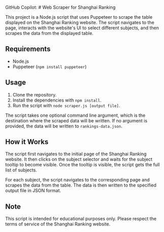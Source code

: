 GitHub Copilot: # Web Scraper for Shanghai Ranking

This project is a Node.js script that uses Puppeteer to scrape the table displayed on the Shanghai Ranking website. The script navigates to the page, interacts with the website's UI to select different subjects, and then scrapes the data from the displayed table.

## Requirements

- Node.js
- Puppeteer (`npm install puppeteer`)

## Usage

1. Clone the repository.
2. Install the dependencies with `npm install`.
3. Run the script with `node scraper.js [output file]`.

The script takes one optional command line argument, which is the destination where the scraped data will be written. If no argument is provided, the data will be written to `rankings-data.json`.

## How it Works

The script first navigates to the initial page of the Shanghai Ranking website. It then clicks on the subject selector and waits for the subject tooltip to become visible. Once the tooltip is visible, the script gets the full list of subjects.

For each subject, the script navigates to the corresponding page and scrapes the data from the table. The data is then written to the specified output file in JSON format.

## Note

This script is intended for educational purposes only. Please respect the terms of service of the Shanghai Ranking website.